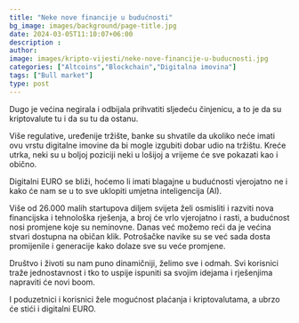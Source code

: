 ```yaml
---
title: "Neke nove financije u budućnosti"
bg_image: images/background/page-title.jpg
date: 2024-03-05T11:10:07+06:00
description :
author: 
image: images/kripto-vijesti/neke-nove-financije-u-buducnosti.jpg
categories: ["Altcoins","Blockchain","Digitalna imovina"]
tags: ["Bull market"]
type: post
---
```

Dugo je većina negirala i odbijala prihvatiti sljedeću činjenicu, a to je da su kriptovalute tu i da su tu da ostanu.

Više regulative, uređenije tržište, banke su shvatile da ukoliko neće imati ovu vrstu digitalne imovine
da bi mogle izgubiti dobar udio na tržištu. Kreće utrka, neki su u boljoj poziciji neki u lošijoj a vrijeme će sve pokazati kao i obično.

Digitalni EURO se bliži, hoćemo li imati blagajne u budućnosti vjerojatno ne i kako će nam se u to sve
uklopiti umjetna inteligencija (Al).

Više od 26.000 malih startupova diljem svijeta želi osmisliti i razviti nova financijska i tehnološka
rješenja, a broj će vrlo vjerojatno i rasti, a budućnost nosi promjene koje su neminovne.
Danas već možemo reći da je većina stvari dostupna na običan klik. Potrošačke navike su se već sada
dosta promijenile i generacije kako dolaze sve su veće promjene.

Društvo i životi su nam puno dinamičniji, želimo sve i odmah. Svi korisnici traže jednostavnost i tko to uspije ispuniti sa svojim idejama i rješenjima napraviti će novi boom.

I poduzetnici i korisnici žele mogućnost plaćanja i kriptovalutama, a ubrzo će stići i digitalni EURO.






